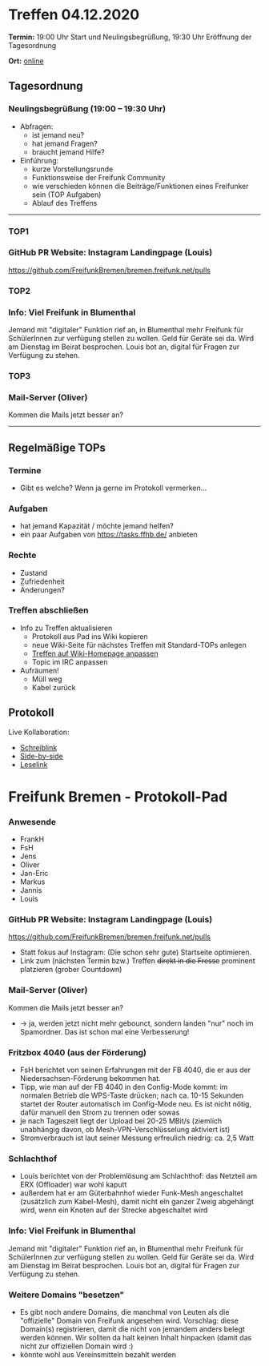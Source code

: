 # Treffen 04.12.2020

**Termin:** 19:00 Uhr Start und Neulingsbegrüßung, 19:30 Uhr Eröffnung der Tagesordnung

**Ort:** [online](https://bremen.freifunk.net/to/videokonf)

## Tagesordnung
### Neulingsbegrüßung (19:00 – 19:30 Uhr)

- Abfragen:
    - ist jemand neu?
    - hat jemand Fragen?
    - braucht jemand Hilfe?
- Einführung:
    - kurze Vorstellungsrunde
    - Funktionsweise der Freifunk Community
    - wie verschieden können die Beiträge/Funktionen eines Freifunker sein (TOP Aufgaben)
    - Ablauf des Treffens

---
### TOP1
### GitHub PR Website: Instagram Landingpage (Louis)
https://github.com/FreifunkBremen/bremen.freifunk.net/pulls

### TOP2
### Info: Viel Freifunk in Blumenthal
Jemand mit "digitaler" Funktion rief an, in Blumenthal mehr Freifunk für SchülerInnen zur verfügung stellen zu wollen.
Geld für Geräte sei da.
Wird am Dienstag im Beirat besprochen. Louis bot an, digital für Fragen zur Verfügung zu stehen.

### TOP3
### Mail-Server (Oliver)
Kommen die Mails jetzt besser an?

---
## Regelmäßige TOPs

### Termine

- Gibt es welche? Wenn ja gerne im Protokoll vermerken...

### Aufgaben

- hat jemand Kapazität / möchte jemand helfen?
- ein paar Aufgaben von https://tasks.ffhb.de/ anbieten

### Rechte

- Zustand
- Zufriedenheit
- Änderungen?

### Treffen abschließen

- Info zu Treffen aktualisieren
  - Protokoll aus Pad ins Wiki kopieren
  - neue Wiki-Seite für nächstes Treffen mit Standard-TOPs anlegen
  - [Treffen auf Wiki-Homepage anpassen](https://wiki.bremen.freifunk.net/Home)
  - Topic im IRC anpassen
- Aufräumen!
  - Müll weg
  - Kabel zurück

## Protokoll

Live Kollaboration:

* [Schreiblink](https://hackmd.io/AwDgnA7ATArKC0BGGBjAzPALAUzSeARgYgGzxQAmEFFwiKBEKAhkA===?edit)
* [Side-by-side](https://hackmd.io/AwDgnA7ATArKC0BGGBjAzPALAUzSeARgYgGzxQAmEFFwiKBEKAhkA===?both)
* [Leselink](https://hackmd.io/AwDgnA7ATArKC0BGGBjAzPALAUzSeARgYgGzxQAmEFFwiKBEKAhkA===?view)

# Freifunk Bremen - Protokoll-Pad

### Anwesende
- FrankH
- FsH
- Jens
- Oliver
- Jan-Eric
- Markus
- Jannis
- Louis

### GitHub PR Website: Instagram Landingpage (Louis)
https://github.com/FreifunkBremen/bremen.freifunk.net/pulls

- Statt fokus auf Instagram: (Die schon sehr gute) Startseite optimieren.
- Link zum (nächsten Termin bzw.) Treffen ~~direkt in die Fresse~~ prominent platzieren (grober Countdown)

### Mail-Server (Oliver)
Kommen die Mails jetzt besser an?
- -> ja, werden jetzt nicht mehr gebounct, sondern landen "nur" noch im Spamordner. Das ist schon mal eine Verbesserung!

### Fritzbox 4040 (aus der Förderung)
- FsH berichtet von seinen Erfahrungen mit der FB 4040, die er aus der Niedersachsen-Förderung bekommen hat.
- Tipp, wie man auf der FB 4040 in den Config-Mode kommt: im normalen Betrieb die WPS-Taste drücken; nach ca. 10-15 Sekunden startet der Router automatisch im Config-Mode neu. Es ist nicht nötig, dafür manuell den Strom zu trennen oder sowas
- je nach Tageszeit liegt der Upload bei 20-25 MBit/s (ziemlich unabhängig davon, ob Mesh-VPN-Verschlüsselung aktiviert ist)
- Stromverbrauch ist laut seiner Messung erfreulich niedrig: ca. 2,5 Watt

### Schlachthof
- Louis berichtet von der Problemlösung am Schlachthof: das Netzteil am ERX (Offloader) war wohl kaputt
- außerdem hat er am Güterbahnhof wieder Funk-Mesh angeschaltet (zusätzlich zum Kabel-Mesh), damit nicht ein ganzer Zweig abgehängt wird, wenn ein Knoten auf der Strecke abgeschaltet wird

### Info: Viel Freifunk in Blumenthal
Jemand mit "digitaler" Funktion rief an, in Blumenthal mehr Freifunk für SchülerInnen zur verfügung stellen zu wollen. Geld für Geräte sei da. Wird am Dienstag im Beirat besprochen. Louis bot an, digital für Fragen zur Verfügung zu stehen.


### Weitere Domains "besetzen"
- Es gibt noch andere Domains, die manchmal von Leuten als die "offizielle" Domain von Freifunk angesehen wird. Vorschlag: diese Domain(s) registrieren, damit die nicht von jemandem anders belegt werden können. Wir sollten da halt keinen Inhalt hinpacken (damit das nicht zur offiziellen Domain wird :)
- könnte wohl aus Vereinsmitteln bezahlt werden
